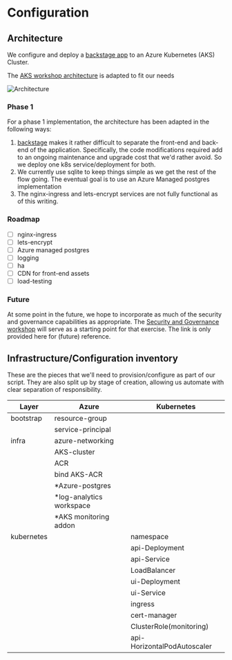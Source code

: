 # Configuration

## Architecture

We configure and deploy a [backstage app](https://github.com/acuity-sr/bkstg-one) to an Azure Kubernetes (AKS) Cluster.

The [AKS workshop architecture](https://docs.microsoft.com/en-us/learn/modules/aks-workshop/01-introduction) is adapted to fit our needs

![Architecture](./images/02_aks_workshop.svg)


### Phase 1
For a phase 1 implementation, the architecture has been
adapted in the following ways:

1. [backstage](https://backstage.io) makes it rather difficult to separate the front-end and back-end of the application. Specifically, the code modifications required
add to an ongoing maintenance and upgrade cost that we'd 
rather avoid. So we deploy one k8s service/deployment for both. 
2. We currently use sqlite to keep things simple as we get the rest of the flow going. The eventual goal is to use an Azure Managed postgres implementation
3. The nginx-ingress and lets-encrypt services are not fully functional as of this writing.

### Roadmap
- [ ] nginx-ingress
- [ ] lets-encrypt
- [ ] Azure managed postgres
- [ ] logging
- [ ] ha
- [ ] CDN for front-end assets
- [ ] load-testing

### Future
At some point in the future, we hope to incorporate as much of the security and governance capabilities as appropriate. The [Security and Governance workshop](https://github.com/Azure/sg-aks-workshop) will serve as a starting point for that exercise. The link is only provided here for (future) reference.

## Infrastructure/Configuration inventory

These are the pieces that we'll need to provision/configure as part of our script.
They are also split up by stage of creation, allowing us automate with clear separation
of responsibility.

| Layer      | Azure                    | Kubernetes                  |
| ---------- | ------------------------ | --------------------------- |
| bootstrap  | resource-group           |                             |
|            | service-principal        |                             |
| infra      | azure-networking         |                             |
|            | AKS-cluster              |                             |
|            | ACR                      |                             |
|            | bind AKS-ACR             |                             |
|            | *Azure-postgres          |                             |
|            | *log-analytics workspace |                             |
|            | *AKS monitoring addon    |                             |
| kubernetes |                          | namespace                   |
|            |                          | api-Deployment              |
|            |                          | api-Service                 |
|            |                          | LoadBalancer                |
|            |                          | ui-Deployment               |
|            |                          | ui-Service                  |
|            |                          | ingress                     |
|            |                          | cert-manager                |
|            |                          | ClusterRole(monitoring)     |
|            |                          | api-HorizontalPodAutoscaler |
